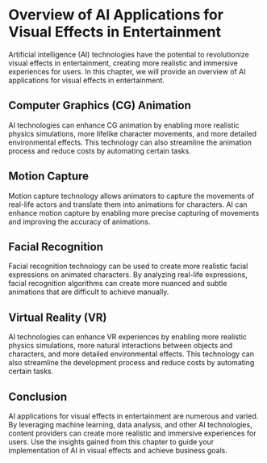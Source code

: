 # Overview of AI Applications for Visual Effects in Entertainment

Artificial intelligence (AI) technologies have the potential to revolutionize visual effects in entertainment, creating more realistic and immersive experiences for users. In this chapter, we will provide an overview of AI applications for visual effects in entertainment.

Computer Graphics (CG) Animation
--------------------------------

AI technologies can enhance CG animation by enabling more realistic physics simulations, more lifelike character movements, and more detailed environmental effects. This technology can also streamline the animation process and reduce costs by automating certain tasks.

Motion Capture
--------------

Motion capture technology allows animators to capture the movements of real-life actors and translate them into animations for characters. AI can enhance motion capture by enabling more precise capturing of movements and improving the accuracy of animations.

Facial Recognition
------------------

Facial recognition technology can be used to create more realistic facial expressions on animated characters. By analyzing real-life expressions, facial recognition algorithms can create more nuanced and subtle animations that are difficult to achieve manually.

Virtual Reality (VR)
--------------------

AI technologies can enhance VR experiences by enabling more realistic physics simulations, more natural interactions between objects and characters, and more detailed environmental effects. This technology can also streamline the development process and reduce costs by automating certain tasks.

Conclusion
----------

AI applications for visual effects in entertainment are numerous and varied. By leveraging machine learning, data analysis, and other AI technologies, content providers can create more realistic and immersive experiences for users. Use the insights gained from this chapter to guide your implementation of AI in visual effects and achieve business goals.

